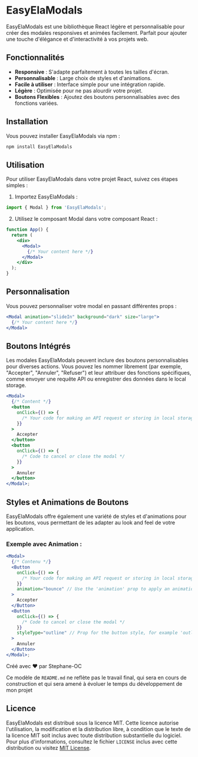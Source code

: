 # EasyElaModals

EasyElaModals est une bibliothèque React légère et personnalisable pour créer des modales responsives et animées facilement. 
Parfait pour ajouter une touche d'élégance et d'interactivité à vos projets web.

## Fonctionnalités

- **Responsive** : S'adapte parfaitement à toutes les tailles d'écran.
- **Personnalisable** : Large choix de styles et d'animations.
- **Facile à utiliser** : Interface simple pour une intégration rapide.
- **Légère** : Optimisée pour ne pas alourdir votre projet.
- **Boutons Flexibles** : Ajoutez des boutons personnalisables avec des fonctions variées.

## Installation

Vous pouvez installer EasyElaModals via npm :

```bash
npm install EasyElaModals
```

## Utilisation

Pour utiliser EasyElaModals dans votre projet React, suivez ces étapes simples :

1. Importez EasyElaModals :

```jsx
import { Modal } from 'EasyElaModals';
```

2. Utilisez le composant Modal dans votre composant React :

```jsx
function App() {
  return (
    <div>
      <Modal>
        {/* Your content here */}
      </Modal>
    </div>
  );
}
```

## Personnalisation

Vous pouvez personnaliser votre modal en passant différentes props :

```jsx
<Modal animation="slideIn" background="dark" size="large">
  {/* Your content here */}
</Modal>
```

## Boutons Intégrés

Les modales EasyElaModals peuvent inclure des boutons personnalisables pour diverses actions. 
Vous pouvez les nommer librement (par exemple, "Accepter", "Annuler", "Refuser") et leur attribuer des fonctions spécifiques, 
comme envoyer une requête API ou enregistrer des données dans le local storage.


```jsx
<Modal>
  {/* Content */}
  <button
    onClick={() => {
      /* Your code for making an API request or storing in local storage */
    }}
  >
    Accepter
  </button>
  <button
    onClick={() => {
      /* Code to cancel or close the modal */
    }}
  >
    Annuler
  </button>
</Modal>;
```

## Styles et Animations de Boutons

EasyElaModals offre également une variété de styles et d'animations pour les boutons, vous permettant de les adapter au look and feel de votre application.

### Exemple avec Animation :

```jsx
<Modal>
  {/* Contenu */}
  <Button
    onClick={() => {
      /* Your code for making an API request or storing in local storage */
    }}
    animation="bounce" // Use the 'animation' prop to apply an animation
  >
    Accepter
  </Button>
  <Button
    onClick={() => {
      /* Code to cancel or close the modal */
    }}
    styleType="outline" // Prop for the button style, for example 'outline'
  >
    Annuler
  </Button>
</Modal>;

```

Créé avec ❤️ par Stephane-OC


Ce modèle de `README.md` ne reflète pas le travail final, qui sera en cours de construction et qui sera amené à évoluer le temps du développement de mon projet

## Licence

EasyElaModals est distribué sous la licence MIT. Cette licence autorise l'utilisation, la modification et la distribution libre, à condition que le texte de la licence MIT soit inclus avec toute distribution substantielle du logiciel. Pour plus d'informations, consultez le fichier `LICENSE` inclus avec cette distribution ou visitez [MIT License](https://opensource.org/licenses/MIT).